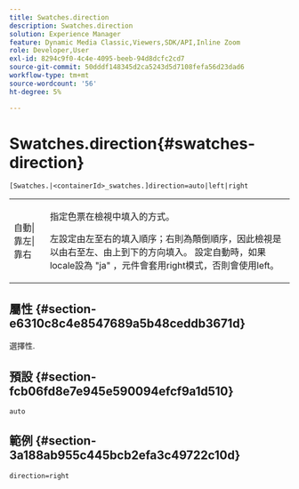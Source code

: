 ```yaml
---
title: Swatches.direction
description: Swatches.direction
solution: Experience Manager
feature: Dynamic Media Classic,Viewers,SDK/API,Inline Zoom
role: Developer,User
exl-id: 8294c9f0-4c4e-4095-beeb-94d8dcfc2cd7
source-git-commit: 50dddf148345d2ca5243d5d7108fefa56d23dad6
workflow-type: tm+mt
source-wordcount: '56'
ht-degree: 5%

---
```


# Swatches.direction{#swatches-direction}

`[Swatches.|<containerId>_swatches.]direction=auto|left|right`

<table id="table_8DA8AC17A6FB4EC09DC9384B812D841C"> 
 <tbody> 
  <tr> 
   <td colname="col1"> <p> <span class="codeph">自動|靠左|靠右</span> </p> </td> 
   <td colname="col2"> <p> 指定色票在檢視中填入的方式。 </p> <p> <span class="codeph">左</span>設定由左至右的填入順序；<span class="codeph">右</span>則為顛倒順序，因此檢視是以由右至左、由上到下的方向填入。 設定<span class="codeph">自動</span>時，如果locale設為<span class="codeph"> "ja" </span>，元件會套用right模式，否則會使用left。 </p> </td> 
  </tr> 
 </tbody> 
</table>

## 屬性 {#section-e6310c8c4e8547689a5b48ceddb3671d}

選擇性.

## 預設 {#section-fcb06fd8e7e945e590094efcf9a1d510}

`auto`

## 範例 {#section-3a188ab955c445bcb2efa3c49722c10d}

`direction=right`
